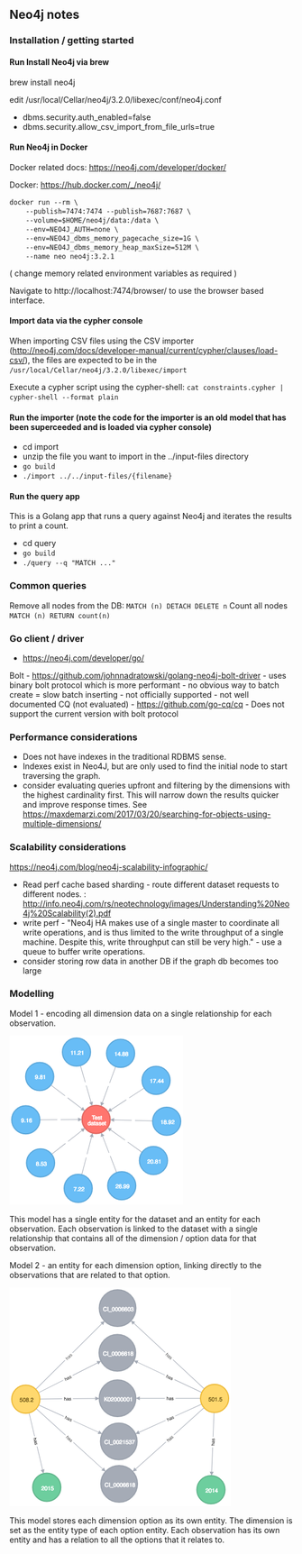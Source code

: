 
## Neo4j notes

### Installation / getting started

#### Run Install Neo4j via brew

brew install neo4j

edit /usr/local/Cellar/neo4j/3.2.0/libexec/conf/neo4j.conf
 - dbms.security.auth_enabled=false
 - dbms.security.allow_csv_import_from_file_urls=true

#### Run Neo4j in Docker
Docker related docs: https://neo4j.com/developer/docker/

Docker: https://hub.docker.com/_/neo4j/

```
docker run --rm \
    --publish=7474:7474 --publish=7687:7687 \
    --volume=$HOME/neo4j/data:/data \
    --env=NEO4J_AUTH=none \
    --env=NEO4J_dbms_memory_pagecache_size=1G \
    --env=NEO4J_dbms_memory_heap_maxSize=512M \
    --name neo neo4j:3.2.1
```
( change memory related environment variables as required )

Navigate to http://localhost:7474/browser/ to use the browser based interface.

#### Import data via the cypher console

When importing CSV files using the CSV importer (http://neo4j.com/docs/developer-manual/current/cypher/clauses/load-csv/), the files are expected to be in the `/usr/local/Cellar/neo4j/3.2.0/libexec/import`

Execute a cypher script using the cypher-shell: `cat constraints.cypher | cypher-shell --format plain`

#### Run the importer (note the code for the importer is an old model that has been superceeded and is loaded via cypher console)

- cd import
- unzip the file you want to import in the ../input-files directory
- `go build`
- `./import ../../input-files/{filename}`

#### Run the query app

This is a Golang app that runs a query against Neo4j and iterates the results to print a count.
- cd query
- `go build`
- `./query --q "MATCH ..."`

### Common queries

Remove all nodes from the DB: `MATCH (n) DETACH DELETE n`
Count all nodes `MATCH (n) RETURN count(n)`

### Go client / driver
 - https://neo4j.com/developer/go/

Bolt - https://github.com/johnnadratowski/golang-neo4j-bolt-driver
    - uses binary bolt protocol which is more performant
    - no obvious way to batch create = slow batch inserting
    - not officially supported
    - not well documented
CQ (not evaluated) - https://github.com/go-cq/cq
    - Does not support the current version with bolt protocol

### Performance considerations
 - Does not have indexes in the traditional RDBMS sense.
 - Indexes exist in Neo4J, but are only used to find the initial node to start traversing the graph.
 - consider evaluating queries upfront and filtering by the dimensions with the highest cardinality first. 
   This will narrow down the results quicker and improve response times. 
   See https://maxdemarzi.com/2017/03/20/searching-for-objects-using-multiple-dimensions/
 
### Scalability considerations
https://neo4j.com/blog/neo4j-scalability-infographic/
 - Read perf cache based sharding - route different dataset requests to different nodes. : http://info.neo4j.com/rs/neotechnology/images/Understanding%20Neo4j%20Scalability(2).pdf
 - write perf - "Neo4j HA makes use of a single master to coordinate all write operations, and is thus limited to the write throughput of a single machine. Despite this, write throughput can still be very high." - use a queue to buffer write operations.
 - consider storing row data in another DB if the graph db becomes too large

### Modelling

Model 1 - encoding all dimension data on a single relationship for each observation.

![alt Model1](Model1.png)

This model has a single entity for the dataset and an entity for each observation. Each observation is linked to the dataset with a single relationship that contains all of the dimension / option data for that observation.

Model 2 - an entity for each dimension option, linking directly to the observations that are related to that option.

![alt Model2](Model2.png)

This model stores each dimension option as its own entity. The dimension is set as the entity type of each option entity. Each observation has its own entity and has a relation to all the options that it relates to.
